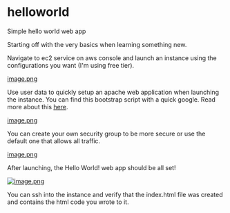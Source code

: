 # helloworld
Simple hello world web app

Starting off with the very basics when learning something new.

Navigate to ec2 service on aws console and launch an instance using the configurations you want (I'm using free tier).

[image.png](https://postimg.cc/14QzRQvB)

Use user data to quickly setup an apache web application when launching the instance. You can find this bootstrap script with a quick google. Read more about this [here](https://docs.aws.amazon.com/AWSEC2/latest/UserGuide/user-data.html).

[image.png](https://postimg.cc/sQ3JyLq2)

You can create your own security group to be more secure or use the default one that allows all traffic.

[image.png](https://postimg.cc/RNCVfT5n)

After launching, the Hello World! web app should be all set!

[![image.png](https://i.postimg.cc/90TMjMYz/image.png)](https://postimg.cc/tnqy39fH)

You can ssh into the instance and verify that the index.html file was created and contains the html code you wrote to it.
